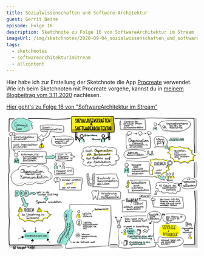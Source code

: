 ```yaml
---
title: Sozialwissenschaften und Software-Architektur
guest: Gerrit Beine
episode: Folge 16
description: Sketchnote zu Folge 16 von SoftwareArchitektur im Stream
imageUrl: /img/sketchnotes/2020-09-04_sozialwissenschaften_und_softwarearchitektur.PNG
tags:
  - sketchnotes
  - softwarearchitekturImStream
  - allcontent
---
```


Hier habe ich zur Erstellung der Sketchnote die App [Procreate](https://procreate.art/) verwendet.
Wie ich beim Sketchnoten mit Procreate vorgehe, kannst du in [meinem Blogbeitrag vom 3.11.2020](/blog/2020-11-03_sketchnotes_mit_procreate/) nachlesen.

[Hier geht's zu Folge 16 von "SoftwareArchitektur im Stream"](https://software-architektur.tv/folge16.html)

![Sketchnote zu Folge 16](/img/sketchnotes/2020-09-04_sozialwissenschaften_und_softwarearchitektur.PNG)

